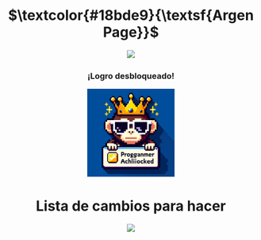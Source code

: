 <h1 align="center">$\textcolor{#18bde9}{\textsf{Argen Page}}$</h1>
<div align="center">
    <img  src="https://www.gifsanimados.org/data/media/562/linea-imagen-animada-0124.gif" width="50%" />
</div>
<div align="center">
    <h3>¡Logro desbloqueado!</h3>
   <img src="https://github.com/JoAzar/logros/blob/main/logrosMonkey/logroProgramador.jpeg" width="35%" /></a>
 </div>
<div align="center">
    <h1>Lista de cambios para hacer</h1>
    <img src="https://user-images.githubusercontent.com/73097560/115834477-dbab4500-a447-11eb-908a-139a6edaec5c.gif">
</div>
